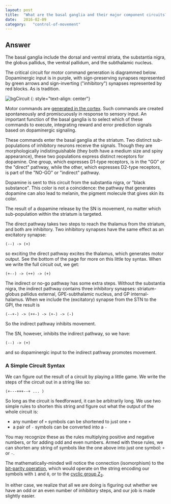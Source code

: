 ```yaml
---
layout: post
title:	"What are the basal ganglia and their major component circuits?  What role do the basal ganglia play in movement and choice of movements?"
date:	2016-02-09
category:	"control-of-movement"
---
```

## Answer

The basal ganglia include the
dorsal and ventral striata,
the substantia nigra,
the globus pallidus,
the ventral pallidum,
and the subthalamic nucleus.

The critical circuit for motor command generation is diagrammed below.
Dopaminergic input is in purple,
with sign-preserving synapses represented by green arrows
and sign-inverting ("inhibitory") synapses represented
by red blocks.
As is tradition.

![bgCircuit]
{: style="text-align: center"}

Motor commands are
[generated in the cortex]({{site.baseurl}}/13).
Such commands are created spontaneously and promiscuously
in response to sensory input.
An important function of the basal ganglia
is to select which of these commands to execute,
integrating reward and error prediction signals based on dopaminergic signaling.

These commands enter the basal ganglia at the striatum.
Two distinct sub-populations of inhibitory neurons receive the signals.
Though they are morphologically indistinguishable
(they both have a medium size and spiny appearance),
these two populations express distinct receptors for dopamine.
One group, which expresses D1-type receptors,
is in the "GO" or the "direct" pathway,
while the other, which expresses D2-type receptors,
is part of the "NO-GO" or "indirect" pathway.

Dopamine is sent to this circuit from the substantia nigra,
or "black substance".
This color is not a coincidence:
the pathway that generates dopamine
can also lead to melanin, the pigment molecule that gives skin its color.

The result of a dopamine release by the SN is movement,
no matter which sub-population within the striatum is targeted.

The direct pathway takes two steps to reach the thalamus
from the striatum, and both are inhibitory.
Two inhibitory synapses have the same effect as an excitatory synapse:

`(--) -> (+)`

so exciting the direct pathway excites the thalamus, which generates motor output.
See the bottom of the page for more on this little toy syntax.
When we write the full circuit out, we get:

`(+--) -> (++) -> (+)`

The indirect or no-go pathway has some extra steps.
Without the substantia nigra, the indirect pathway contains
three inhibitory synapses:
striatum-globus pallidus external, GPE-subthalamic nucleus, and GP internal-halamus.
When we include the (excitatory) synapse from the STN to the GPI,
the result is

`(--+-) -> (++-) -> (+-) -> (-)`

So the indirect pathway inhibits movement.

The SN, however, inhibits the indirect pathway,
so we have:

`(--) -> (+)`

and so dopaminergic input to the indirect pathway promotes movement.

### A Simple Circuit Syntax

We can figure out the result of a circuit by playing a little game.
We write the steps of the circuit out in a string like so:

`(+---+++--+ ... )`

So long as the circuit is feedforward, it can be arbitrarily long.
We use two simple rules to shorten this string and figure out
what the output of the whole circuit is:

* any number of `+` symbols can be shortened to just one `+`
* a pair of `-` symbols can be converted into a `-`

You may recognize these as the rules multiplying positive and negative numbers,
or for adding odd and even numbers.
Armed with these rules, we can shorten any string of symbols
like the one above into just one symbol: `+` or `-`.

The mathematically-minded will notice the connection (isomorphism) to the
[bit-parity operation](https://en.wikipedia.org/wiki/Parity_bit),
which would operate on the string encoding our symbols with `1` and `0`,
or to the
[cyclic group Z<sub>2</sub>](https://en.wikipedia.org/wiki/Cyclic_group).

In either case, we realize that all we are doing is figuring out whether we have
an odd or an even number of inhibitory steps, and our job is made slightly easier.

[bgCircuit]: {{site.DBL}}/bgCircuit.png
